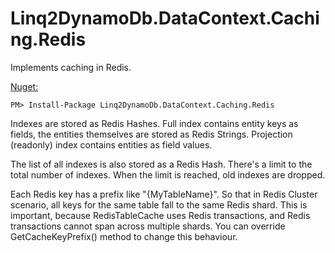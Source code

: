# Linq2DynamoDb.DataContext.Caching.Redis
Implements caching in Redis.

[Nuget:](http://www.nuget.org/packages/Linq2DynamoDb.DataContext.Caching.Redis)
```
PM> Install-Package Linq2DynamoDb.DataContext.Caching.Redis
```

Indexes are stored as Redis Hashes. 
Full index contains entity keys as fields, the entities themselves are stored as Redis Strings.
Projection (readonly) index contains entities as field values.

The list of all indexes is also stored as a Redis Hash. There's a limit to the total number of indexes. When the limit is reached, old indexes are dropped.

Each Redis key has a prefix like "{MyTableName}". So that in Redis Cluster scenario, all keys for the same table fall to the same Redis shard. This is important, because RedisTableCache uses Redis transactions, and Redis transactions cannot span across multiple shards.
You can override GetCacheKeyPrefix() method to change this behaviour.